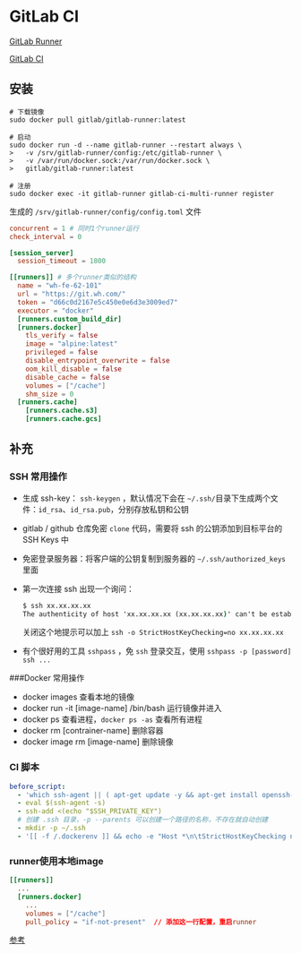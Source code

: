 # GitLab CI



[GitLab Runner](https://docs.gitlab.com/runner/install/)

[GitLab CI](https://docs.gitlab.com/ee/ci/README.html)

## 安装

```shell
# 下载镜像
sudo docker pull gitlab/gitlab-runner:latest

# 启动
sudo docker run -d --name gitlab-runner --restart always \
>   -v /srv/gitlab-runner/config:/etc/gitlab-runner \
>   -v /var/run/docker.sock:/var/run/docker.sock \
>   gitlab/gitlab-runner:latest

# 注册
sudo docker exec -it gitlab-runner gitlab-ci-multi-runner register
```

生成的 `/srv/gitlab-runner/config/config.toml` 文件

```toml
concurrent = 1 # 同时1个runner运行
check_interval = 0

[session_server]
  session_timeout = 1800

[[runners]] # 多个runner类似的结构
  name = "wh-fe-62-101"
  url = "https://git.wh.com/"
  token = "d66c0d2167e5c450e0e6d3e3009ed7"
  executor = "docker"
  [runners.custom_build_dir]
  [runners.docker]
    tls_verify = false
    image = "alpine:latest"
    privileged = false
    disable_entrypoint_overwrite = false
    oom_kill_disable = false
    disable_cache = false
    volumes = ["/cache"]
    shm_size = 0
  [runners.cache]
    [runners.cache.s3]
    [runners.cache.gcs]
```

## 补充

### SSH 常用操作

- 生成 ssh-key： `ssh-keygen` ，默认情况下会在 `~/.ssh/`目录下生成两个文件：`id_rsa`、`id_rsa.pub`，分别存放私钥和公钥

- gitlab / github 仓库免密 `clone` 代码，需要将 ssh 的公钥添加到目标平台的 SSH Keys 中

- 免密登录服务器：将客户端的公钥复制到服务器的 `~/.ssh/authorized_keys` 里面

- 第一次连接 ssh 出现一个询问：

  ```cmd
  $ ssh xx.xx.xx.xx
  The authenticity of host 'xx.xx.xx.xx (xx.xx.xx.xx)' can't be established. 
  ```

  关闭这个地提示可以加上 `ssh -o StrictHostKeyChecking=no xx.xx.xx.xx  `

- 有个很好用的工具 `sshpass` ，免 `ssh` 登录交互，使用 `sshpass -p [password] ssh ...`



###Docker 常用操作

- docker images 查看本地的镜像
- docker run -it [image-name] /bin/bash 运行镜像并进入
- docker ps 查看进程，`docker ps -as` 查看所有进程
- docker rm [contrainer-name] 删除容器
- docker image rm [image-name] 删除镜像



### CI 脚本

```yaml
before_script:
  - 'which ssh-agent || ( apt-get update -y && apt-get install openssh-client -y )'
  - eval $(ssh-agent -s)
  - ssh-add <(echo "$SSH_PRIVATE_KEY")
  # 创建 .ssh 目录，-p --parents 可以创建一个路径的名称，不存在就自动创建
  - mkdir -p ~/.ssh
  - '[[ -f /.dockerenv ]] && echo -e "Host *\n\tStrictHostKeyChecking no\n\n" > ~/.ssh/config'

```



### runner使用本地image

```toml
[[runners]]
  ...
  [runners.docker]
    ...
    volumes = ["/cache"]
    pull_policy = "if-not-present"	// 添加这一行配置，重启runner
```

[参考](https://www.jianshu.com/p/2b7e73b0a096)

